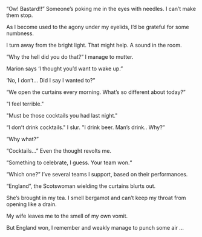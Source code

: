 “Ow! Bastard!!” Someone’s poking me in the eyes with needles. I can’t make them stop.  

As I become used to the agony under my eyelids, I’d be grateful for some numbness.  

I turn away from the bright light. That might help.  A sound in the room.  

“Why the hell did you do that?” I manage to mutter.  

Marion says ‘I thought you’d want to wake up.”  

‘No, I don’t… Did I say I wanted to?”  

“We open the curtains every morning. What’s so different about today?”  

"I feel terrible."  

"Must be those cocktails you had last night."  

“I don’t drink cocktails." I slur. "I drink beer. Man’s drink.. Why?”  

“Why what?”  

“Cocktails…” Even the thought revolts me.  

“Something to celebrate, I guess. Your team won.“  

“Which one?” I’ve several teams I support, based on their performances.  

“England”, the Scotswoman wielding the curtains blurts out.  

She’s brought in my tea. I smell bergamot and can’t keep my throat from opening like a drain.  

My wife leaves me to the smell of my own vomit.  

But England won, I remember and weakly manage to punch some air …
